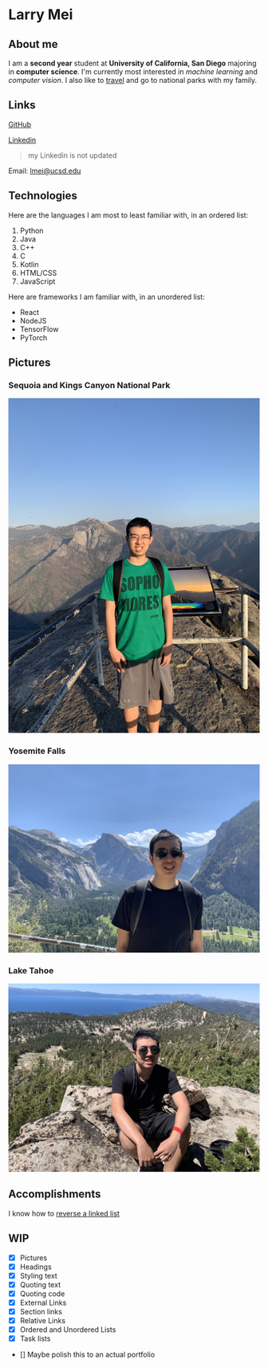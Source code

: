 # Larry Mei

## About me
I am a **second year** student at **University of California, San Diego** majoring in **computer science**. I'm currently most interested in *machine learning* and *computer vision*. I also like to [travel](#pictures) and go to national parks with my family.
## Links
[GitHub](https://github.com/lmeiucsd)

[Linkedin](https://www.linkedin.com/in/larry-mei-708882247/)
> my Linkedin is not updated

Email: lmei@ucsd.edu

## Technologies
Here are the languages I am most to least familiar with, in an ordered list:
1. Python
2. Java
3. C++
4. C
5. Kotlin
6. HTML/CSS
7. JavaScript

Here are frameworks I am familiar with, in an unordered list:
- React
- NodeJS
- TensorFlow
- PyTorch

## Pictures

### Sequoia and Kings Canyon National Park
![Sequoia and Kings Canyon National Park](IMG_1206.jpg)

### Yosemite Falls
![Yosemite Falls](IMG_1364.jpg)

### Lake Tahoe
![Lake Tahoe](IMG_1444.jpg)


## Accomplishments
I know how to [reverse a linked list](reverse.md)


## WIP
- [x] Pictures
- [x] Headings
- [x] Styling text
- [x] Quoting text
- [x] Quoting code
- [x] External Links
- [x] Section links
- [x] Relative Links
- [x] Ordered and Unordered Lists
- [x] Task lists
- [] Maybe polish this to an actual portfolio


